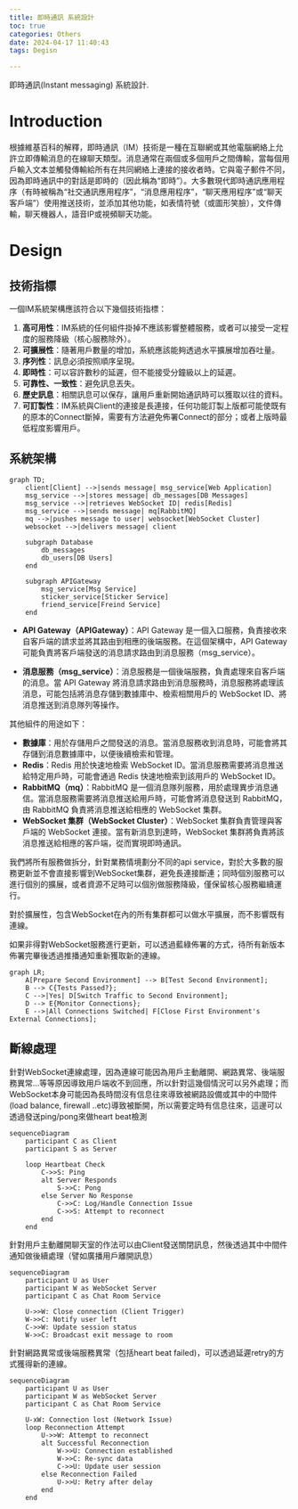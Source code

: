 ```yaml
---
title: 即時通訊 系統設計
toc: true
categories: Others
date: 2024-04-17 11:40:43
tags: Degisn

---
```


即時通訊(Instant messaging) 系統設計.

<!-- more -->

# Introduction

根據維基百科的解釋，即時通訊（IM）技術是一種在互聯網或其他電腦網絡上允許立即傳輸消息的在線聊天類型。消息通常在兩個或多個用戶之間傳輸，當每個用戶輸入文本並觸發傳輸給所有在共同網絡上連接的接收者時。它與電子郵件不同，因為即時通訊中的對話是即時的（因此稱為“即時”）。大多數現代即時通訊應用程序（有時被稱為“社交通訊應用程序”，“消息應用程序”，“聊天應用程序”或“聊天客戶端”）使用推送技術，並添加其他功能，如表情符號（或圖形笑臉），文件傳輸，聊天機器人，語音IP或視頻聊天功能。

# Design
## 技術指標

一個IM系統架構應該符合以下幾個技術指標：

1. **高可用性**：IM系統的任何組件掛掉不應該影響整體服務，或者可以接受一定程度的服務降級（核心服務除外）。
2. **可擴展性**：隨著用戶數量的增加，系統應該能夠透過水平擴展增加吞吐量。
3. **序列性**：訊息必須按照順序呈現。
4. **即時性**：可以容許數秒的延遲，但不能接受分鐘級以上的延遲。
5. **可靠性、一致性**：避免訊息丟失。
6. **歷史訊息**：相關訊息可以保存，讓用戶重新開始通訊時可以獲取以往的資料。
7. **可訂製性**：IM系統與Client的連接是長連接，任何功能訂製上版都可能使既有的原本的Connect斷掉，需要有方法避免佈署Connect的部分；或者上版時最低程度影響用戶。

## 系統架構

```mermaid
graph TD;
    client[Client] -->|sends message| msg_service[Web Application]
    msg_service -->|stores message| db_messages[DB Messages]
    msg_service -->|retrieves WebSocket ID| redis[Redis]
    msg_service -->|sends message| mq[RabbitMQ]
    mq -->|pushes message to user| websocket[WebSocket Cluster]
    websocket -->|delivers message| client

    subgraph Database
        db_messages
        db_users[DB Users]
    end

    subgraph APIGateway
        msg_service[Msg Service]
        sticker_service[Sticker Service]
        friend_service[Freind Service]
    end
```

- **API Gateway（APIGateway）**：API Gateway 是一個入口服務，負責接收來自客戶端的請求並將其路由到相應的後端服務。在這個架構中，API Gateway 可能負責將客戶端發送的消息請求路由到消息服務（msg_service）。

- **消息服務（msg_service）**：消息服務是一個後端服務，負責處理來自客戶端的消息。當 API Gateway 將消息請求路由到消息服務時，消息服務將處理該消息，可能包括將消息存儲到數據庫中、檢索相關用戶的 WebSocket ID、將消息推送到消息隊列等操作。

其他組件的用途如下：
- **數據庫**：用於存儲用戶之間發送的消息。當消息服務收到消息時，可能會將其存儲到消息數據庫中，以便後續檢索和管理。
- **Redis**：Redis 用於快速地檢索 WebSocket ID。當消息服務需要將消息推送給特定用戶時，可能會通過 Redis 快速地檢索到該用戶的 WebSocket ID。
- **RabbitMQ（mq）**：RabbitMQ 是一個消息隊列服務，用於處理異步消息通信。當消息服務需要將消息推送給用戶時，可能會將消息發送到 RabbitMQ，由 RabbitMQ 負責將消息推送給相應的 WebSocket 集群。
- **WebSocket 集群（WebSocket Cluster）**：WebSocket 集群負責管理與客戶端的 WebSocket 連接。當有新消息到達時，WebSocket 集群將負責將該消息推送給相應的客戶端，從而實現即時通訊。


我們將所有服務做拆分，針對業務情境劃分不同的api service，對於大多數的服務更新並不會直接影響到WebSocket集群，避免長連接斷連；同時個別服務可以進行個別的擴展，或者資源不足時可以個別做服務降級，僅保留核心服務繼續運行。

對於擴展性，包含WebSocket在內的所有集群都可以做水平擴展，而不影響既有連線。

如果非得對WebSocket服務進行更新，可以透過藍綠佈署的方式，待所有新版本佈署完畢後透過推播通知重新獲取新的連線。

``` mermaid
graph LR;
    A[Prepare Second Environment] --> B[Test Second Environment];
    B --> C{Tests Passed?};
    C -->|Yes| D[Switch Traffic to Second Environment];
    D --> E{Monitor Connections};
    E -->|All Connections Switched| F[Close First Environment's External Connections];
```

## 斷線處理
針對WebSocket連線處理，因為連線可能因為用戶主動離開、網路異常、後端服務異常...等等原因導致用戶端收不到回應，所以針對這幾個情況可以另外處理；而WebSocket本身可能因為長時間沒有信息往來導致被網路設備或其中的中間件(load balance, firewall ..etc)導致被斷開，所以需要定時有信息往來，這邊可以透過發送ping/pong來做heart beat檢測

```mermaid
sequenceDiagram
    participant C as Client
    participant S as Server

    loop Heartbeat Check
        C->>S: Ping
        alt Server Responds
            S->>C: Pong
        else Server No Response
            C->>C: Log/Handle Connection Issue
            C->>S: Attempt to reconnect
        end
    end

```

針對用戶主動離開聊天室的作法可以由Client發送關閉訊息，然後透過其中中間件通知做後續處理（譬如廣播用戶離開訊息）

``` mermaid
sequenceDiagram
    participant U as User
    participant W as WebSocket Server
    participant C as Chat Room Service

    U->>W: Close connection (Client Trigger)
    W->>C: Notify user left
    C->>W: Update session status
    W->>C: Broadcast exit message to room
```

針對網路異常或後端服務異常（包括heart beat failed)，可以透過延遲retry的方式獲得新的連線。
```mermaid
sequenceDiagram
    participant U as User
    participant W as WebSocket Server
    participant C as Chat Room Service

    U-xW: Connection lost (Network Issue)
    loop Reconnection Attempt
        U->>W: Attempt to reconnect
        alt Successful Reconnection
            W->>U: Connection established
            W->>C: Re-sync data
            C->>U: Update user session
        else Reconnection Failed
            U->>U: Retry after delay
        end
    end
```